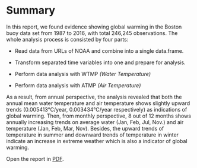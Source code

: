 # Summary

In this report, we found evidence showing global warming in the Boston buoy data set from 1987 to 2016, with total 246,245 observations. The whole analysis process is consisted by four parts:

* Read data from URLs of NOAA and combine into a single data.frame.

* Transform separated time variables into one and prepare for analysis.

* Perform data analysis with WTMP *(Water Temperature)* 

* Perform data analysis with ATMP *(Air Temperature)*

As a result, from annual perspective, the analysis revealed that both the annual mean water temperature and air temperature shows slightly upward trends (0.005413℃/year, 0.003434℃/year respectively) as indications of global warming. Then, from monthly perspective, 8 out of 12 months shows annually increasing trends on average water (Jan, Feb, Jul, Nov.) and air temperature (Jan, Feb, Mar, Nov). Besides, the upward trends of temperature in summer and downward trends of temperature in winter indicate an increase in extreme weather which is also a indicator of global warming.

Open the report in [PDF](Boston-buoy-data-analysis.pdf).

